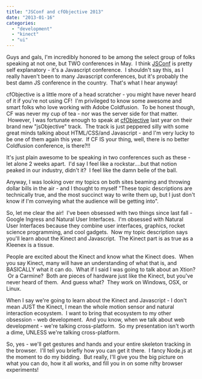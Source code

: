 ```yaml
---
title: "JSConf and cfObjective 2013"
date: "2013-01-16"
categories: 
  - "development"
  - "kinect"
  - "ui"
---
```


Guys and gals, I'm incredibly honored to be among the select group of folks speaking at not one, but TWO conferences in May.  I think [JSConf](http://2013.jsconf.us/) is pretty self explanatory - it's a Javascript conference.  I shouldn't say this, as I really haven't been to many Javascript conferences, but it's probably the best damn JS conference in the country.  That's what I hear anyway!

cfObjective is a little more of a head scratcher - you might have never heard of it if you're not using CF!  I'm privileged to know some awesome and smart folks who love working with Adobe Coldfusion.  To be honest though, CF was never my cup of tea - nor was the server side for that matter.  However, I was fortunate enough to speak at [cfObjective](http://www.cfobjective.com/) last year on their brand new "jsObjective" track.  The track is just peppered silly with some great minds talking about HTML/CSS/and Javascript - and I'm very lucky to be one of them again this year.  If CF IS your thing, well, there is no better Coldfusion conference, is there?!!

It's just plain awesome to be speaking in two conferences such as these - let alone 2 weeks apart.  I'd say I feel like a rockstar....but that notion peaked in our industry, didn't it?  I feel like the damn belle of the ball.

Anyway, I was looking over my topics on both sites beaming and throwing dollar bills in the air - and I thought to myself "These topic descriptions are technically true, and the most succinct way to write them up, but I just don't know if I'm conveying what the audience will be getting into".

So, let me clear the air!  I've been obsessed with two things since last fall - Google Ingress and Natural User Interfaces.  I'm obsessed with Natural User Interfaces because they combine user interfaces, graphics, rocket science programming, and cool gadgets.  Now my topic description says you'll learn about the Kinect and Javascript.  The Kinect part is as true as a Kleenex is a tissue.

People are excited about the Kinect and know what the Kinect does.  When you say Kinect, many will have an understanding of what that is, and BASICALLY what it can do.  What if I said I was going to talk about an Xtion?  Or a Carmine?  Both are pieces of hardware just like the Kinect, but you've never heard of them.  And guess what?  They work on Windows, OSX, or Linux.

When I say we're going to learn about the Kinect and Javascript - I don't mean JUST the Kinect, I mean the whole motion sensor and natural interaction ecosystem.  I want to bring that ecosystem to my other obsession - web development.  And you know, when we talk about web development - we're talking cross-platform.  So my presentation isn't worth a dime, UNLESS we're talking cross-platform.

So, yes - we'll get gestures and hands and your entire skeleton tracking in the browser.  I'll tell you briefly how you can get it there.  I fancy Node.js at the moment to do my bidding.  But really, I'll give you the big picture on what you can do, how it all works, and fill you in on some nifty browser experiments!

